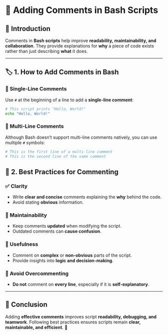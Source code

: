 # 📝 Adding Comments in Bash Scripts

## 📌 Introduction
Comments in **Bash scripts** help improve **readability, maintainability, and collaboration**. They provide explanations for **why** a piece of code exists rather than just describing **what** it does.

---

## 🏷️ 1. How to Add Comments in Bash

### 📌 Single-Line Comments
Use `#` at the beginning of a line to add a **single-line comment**:
```sh
# This script prints "Hello, World!"
echo "Hello, World!"
```

### 📌 Multi-Line Comments
Although Bash doesn’t support multi-line comments natively, you can use  multiple `#` symbols:
```sh
# This is the first line of a multi-line comment
# This is the second line of the same comment
```


## 🌟 2. Best Practices for Commenting

### ✅ Clarity
- Write **clear and concise** comments explaining the **why** behind the code.
- Avoid stating **obvious** information.


### 🔄 Maintainability
- Keep comments **updated** when modifying the script.
- Outdated comments can **cause confusion**.



### 🎯 Usefulness
- Comment on **complex** or **non-obvious** parts of the script.
- Provide insights into **logic and decision-making**.

### 🚫 Avoid Overcommenting
- **Do not** comment on **every line**, especially if it is **self-explanatory**.


---

## 🎯 Conclusion
Adding **effective comments** improves script **readability, debugging, and teamwork**. Following best practices ensures scripts remain **clear, maintainable, and efficient**. 🚀

